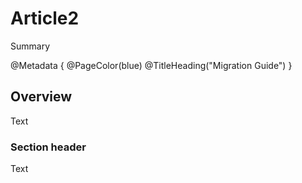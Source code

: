 # Article2

Summary

@Metadata {
    @PageColor(blue)
    @TitleHeading("Migration Guide")
}

## Overview

Text

### Section header

Text
